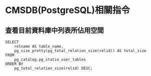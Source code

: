 # CMSDB(PostgreSQL)相關指令  
## 查看目前資料庫中列表所佔用空間   

```  
SELECT
    relname AS table_name,
    pg_size_pretty(pg_total_relation_size(relid)) AS total_size
FROM
    pg_catalog.pg_statio_user_tables
ORDER BY
    pg_total_relation_size(relid) DESC;
```  
